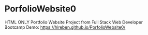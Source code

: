 # PorfolioWebsite0
HTML ONLY Portfolio Website Project from Full Stack Web Developer Bootcamp
Demo: https://hireben.github.io/PorfolioWebsite0/
